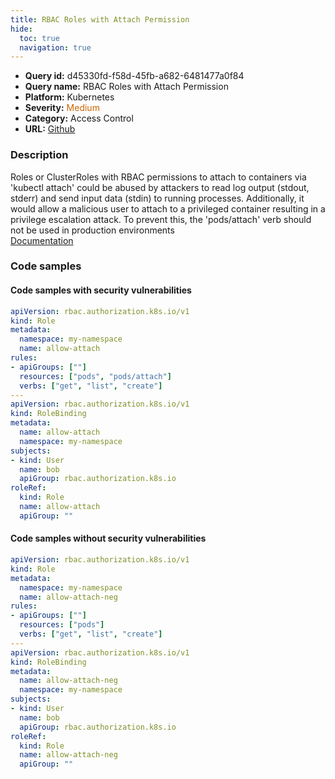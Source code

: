 ```yaml
---
title: RBAC Roles with Attach Permission
hide:
  toc: true
  navigation: true
---
```


<style>
  .highlight .hll {
    background-color: #ff171742;
  }
  .md-content {
    max-width: 1100px;
    margin: 0 auto;
  }
</style>

-   **Query id:** d45330fd-f58d-45fb-a682-6481477a0f84
-   **Query name:** RBAC Roles with Attach Permission
-   **Platform:** Kubernetes
-   **Severity:** <span style="color:#C60">Medium</span>
-   **Category:** Access Control
-   **URL:** [Github](https://github.com/Checkmarx/kics/tree/master/assets/queries/k8s/rbac_roles_with_attach_permission)

### Description
Roles or ClusterRoles with RBAC permissions to attach to containers via 'kubectl attach' could be abused by attackers to read log output (stdout, stderr) and send input data (stdin) to running processes. Additionally, it would allow a malicious user to attach to a privileged container resulting in a privilege escalation attack. To prevent this, the 'pods/attach' verb should not be used in production environments<br>
[Documentation](https://kubernetes.io/docs/reference/access-authn-authz/rbac/)

### Code samples
#### Code samples with security vulnerabilities
```yaml title="Positive test num. 1 - yaml file" hl_lines="8"
apiVersion: rbac.authorization.k8s.io/v1
kind: Role
metadata:
  namespace: my-namespace
  name: allow-attach
rules:
- apiGroups: [""]
  resources: ["pods", "pods/attach"]
  verbs: ["get", "list", "create"]
---
apiVersion: rbac.authorization.k8s.io/v1
kind: RoleBinding
metadata:
  name: allow-attach
  namespace: my-namespace
subjects:
- kind: User
  name: bob
  apiGroup: rbac.authorization.k8s.io
roleRef:
  kind: Role
  name: allow-attach
  apiGroup: ""

```


#### Code samples without security vulnerabilities
```yaml title="Negative test num. 1 - yaml file"
apiVersion: rbac.authorization.k8s.io/v1
kind: Role
metadata:
  namespace: my-namespace
  name: allow-attach-neg
rules:
- apiGroups: [""]
  resources: ["pods"]
  verbs: ["get", "list", "create"]
---
apiVersion: rbac.authorization.k8s.io/v1
kind: RoleBinding
metadata:
  name: allow-attach-neg
  namespace: my-namespace
subjects:
- kind: User
  name: bob
  apiGroup: rbac.authorization.k8s.io
roleRef:
  kind: Role
  name: allow-attach-neg
  apiGroup: ""

```
